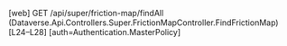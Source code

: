 [web] GET /api/super/friction-map/findAll  (Dataverse.Api.Controllers.Super.FrictionMapController.FindFrictionMap)  [L24–L28] [auth=Authentication.MasterPolicy]

